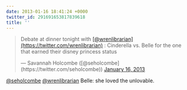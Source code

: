 ```yaml
---
date: 2013-01-16 18:41:24 +0000
twitter_id: 291691653817839618
title: ''
---
```


<blockquote class="twitter-tweet"><p lang="en" dir="ltr">Debate at dinner tonight with <a href="https://twitter.com/wrenlibrarian?ref_src=twsrc%5Etfw">[@wrenlibrarian](https://twitter.com/wrenlibrarian)</a> : Cinderella vs. Belle for the one that earned their disney princess status</p>&mdash; Savannah Holcombe ([@seholcombe](https://twitter.com/seholcombe)) <a href="https://twitter.com/seholcombe/status/291690354925772800?ref_src=twsrc%5Etfw">January 16, 2013</a></blockquote>
<script async src="https://platform.twitter.com/widgets.js" charset="utf-8"></script>

[@seholcombe](https://twitter.com/seholcombe) [@wrenlibrarian](https://twitter.com/wrenlibrarian) Belle: she loved the unlovable.
